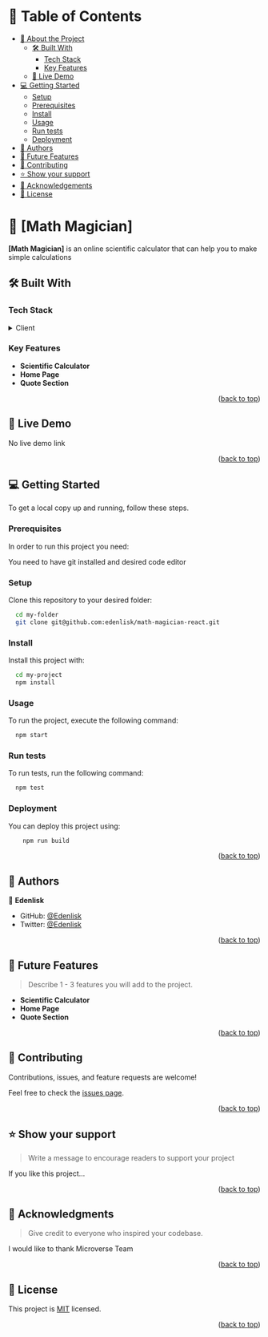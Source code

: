 # 📗 Table of Contents

- [📖 About the Project](#about-project)
    - [🛠 Built With](#built-with)
        - [Tech Stack](#tech-stack)
        - [Key Features](#key-features)
    - [🚀 Live Demo](#live-demo)
- [💻 Getting Started](#getting-started)
    - [Setup](#setup)
    - [Prerequisites](#prerequisites)
    - [Install](#install)
    - [Usage](#usage)
    - [Run tests](#run-tests)
    - [Deployment](#triangular_flag_on_post-deployment)
- [👥 Authors](#authors)
- [🔭 Future Features](#future-features)
- [🤝 Contributing](#contributing)
- [⭐️ Show your support](#support)
- [🙏 Acknowledgements](#acknowledgements)
- [📝 License](#license)


# 📖 [Math Magician] <a name="about-project"></a>


**[Math Magician]** is an online scientific calculator that can help you to make simple calculations

## 🛠 Built With <a name="built-with"></a>

### Tech Stack <a name="tech-stack"></a>

<details>
  <summary>Client</summary>
  <ul>
    <li><a href="https://reactjs.org/">React.js</a></li>
  </ul>
</details>


### Key Features <a name="key-features"></a>

- **Scientific Calculator**
- **Home Page**
- **Quote Section**

<p align="right">(<a href="#readme-top">back to top</a>)</p>

## 🚀 Live Demo <a name="live-demo"></a>
No live demo link

<!-- - [Live Demo Link](https://yourdeployedapplicationlink.com)> -->

<p align="right">(<a href="#readme-top">back to top</a>)</p>


## 💻 Getting Started <a name="getting-started"></a>


To get a local copy up and running, follow these steps.

### Prerequisites

In order to run this project you need:

You need to have git installed and desired code editor

### Setup

Clone this repository to your desired folder:


```sh
  cd my-folder
  git clone git@github.com:edenlisk/math-magician-react.git
```

### Install

Install this project with:


```sh
  cd my-project
  npm install
```
### Usage

To run the project, execute the following command:


```sh
  npm start
```

### Run tests

To run tests, run the following command:


```sh
  npm test
```

### Deployment

You can deploy this project using:


```sh
    npm run build
```

<p align="right">(<a href="#readme-top">back to top</a>)</p>

## 👥 Authors <a name="authors"></a>

👤 **Edenlisk**

- GitHub: [@Edenlisk](https://github.com/edenlisk)
- Twitter: [@Edenlisk](https://twitter.com/nkumbuyedeni)


<p align="right">(<a href="#readme-top">back to top</a>)</p>


## 🔭 Future Features <a name="future-features"></a>

> Describe 1 - 3 features you will add to the project.

- **Scientific Calculator**
- **Home Page**
- **Quote Section**

<p align="right">(<a href="#readme-top">back to top</a>)</p>


## 🤝 Contributing <a name="contributing"></a>

Contributions, issues, and feature requests are welcome!

Feel free to check the [issues page](https://github.com/edenlisk/math-magician-react/issues).

<p align="right">(<a href="#readme-top">back to top</a>)</p>


## ⭐️ Show your support <a name="support"></a>

> Write a message to encourage readers to support your project

If you like this project...

<p align="right">(<a href="#readme-top">back to top</a>)</p>

## 🙏 Acknowledgments <a name="acknowledgements"></a>

> Give credit to everyone who inspired your codebase.

I would like to thank Microverse Team

<p align="right">(<a href="#readme-top">back to top</a>)</p>

## 📝 License <a name="license"></a>

This project is [MIT](./LICENSE) licensed.

<p align="right">(<a href="#readme-top">back to top</a>)</p>